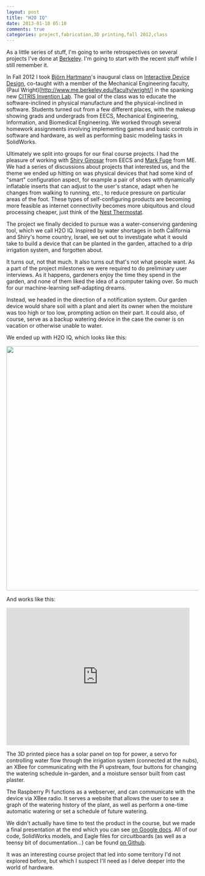 ```yaml
---
layout: post
title: "H2O IQ"
date: 2013-01-18 05:10
comments: true
categories: project,fabrication,3D printing,fall 2012,class
---
```


As a little series of stuff, I'm going to write retrospectives on several projects I've done at [Berkeley](http://eecs.berkeley.edu).  I'm going to start with the recent stuff while I still remember it.

In Fall 2012 I took [Bj&ouml;rn Hartmann](http://eecs.berkeley.edu/~bjoern)'s inaugural class on [Interactive Device Design](http://husk.eecs.berkeley.edu/courses/cs294-84-fall12/), co-taught with a member of the Mechanical Engineering faculty, (Paul Wright)[http://www.me.berkeley.edu/faculty/wright/] in the spanking new [CITRIS Invention Lab](http://bit.ly/inventionlab).  The goal of the class was to educate the software-inclined in physical manufacture and the physical-inclined in software.  Students turned out from a few different places, with the makeup showing grads and undergrads from EECS, Mechanical Engineering, Information, and Biomedical Engineering.  We worked through several homework assignments involving implementing games and basic controls in software and hardware, as well as performing basic modeling tasks in SolidWorks.

Ultimately we split into groups for our final course projects.  I had the pleasure of working with [Shiry Ginosar](http://eecs.berkeley.edu/~shiry) from EECS and [Mark Fuge](http://www.markfuge.com) from ME.  We had a series of discussions about projects that interested us, and the theme we ended up hitting on was physical devices that had some kind of "smart" configuration aspect, for example a pair of shoes with dynamically inflatable inserts that can adjust to the user's stance, adapt when he changes from walking to running, etc., to reduce pressure on particular areas of the foot.  These types of self-configuring products are becoming more feasible as internet connectivity becomes more ubiquitous and cloud processing cheaper, just think of the [Nest Thermostat](http://www.nest.com).

The project we finally decided to pursue was a water-conserving gardening tool, which we call H2O IQ.  Inspired by water shortages in both California and Shiry's home country, Israel, we set out to investigate what it would take to build a device that can be planted in the garden, attached to a drip irrigation system, and forgotten about.

It turns out, not that much.  It also turns out that's not what people want.  As a part of the project milestones we were required to do preliminary user interviews.  As it happens, gardeners enjoy the time they spend in the garden, and none of them liked the idea of a computer taking over.  So much for our machine-learning self-adapting dreams.

Instead, we headed in the direction of a notification system.  Our garden device would share soil with a plant and alert its owner when the moisture was too high or too low, prompting action on their part.  It could also, of course, serve as a backup watering device in the case the owner is on vacation or otherwise unable to water.

We ended up with H2O IQ, which looks like this:

<img src="http://husk.eecs.berkeley.edu/courses/cs294-84-fall12/images/thumb/9/9a/H2OIQ-pieces.jpg/600px-H2OIQ-pieces.jpg" width=640px />

And works like this:

<iframe width="480" height="360" src="http://www.youtube.com/embed/hKjWDz8GVbY?rel=0" frameborder="0" allowfullscreen></iframe>

The 3D printed piece has a solar panel on top for power, a servo for controlling water flow through the irrigation system (connected at the nubs), an XBee for communicating with the Pi upstream, four buttons for changing the watering schedule in-garden, and a moisture sensor built from cast plaster.

The Raspberry Pi functions as a webserver, and can communicate with the device via XBee radio.  It serves a website that allows the user to see a graph of the watering history of the plant, as well as perform a one-time automatic watering or set a schedule of future watering.

We didn't actually have time to test the product in the course, but we made a final presentation at the end which you can see [on Google docs](https://docs.google.com/presentation/d/1S5aFqThC5lc4pM-Y68lGRSMbOaRiJMXD9njBcWfeR2Q/edit#slide=id.g512c4e8f_1_38).  All of our code, SolidWorks models, and Eagle files for circuitboards (as well as a teensy bit of documentation...) can be found [on Github](https://github.com/valkyriesavage/fluffy-toboggans).

It was an interesting course project that led into some territory I'd not explored before, but which I suspect I'll need as I delve deeper into the world of hardware.
